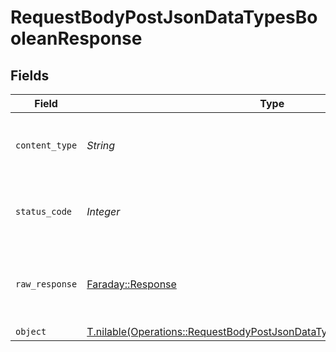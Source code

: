 # RequestBodyPostJsonDataTypesBooleanResponse


## Fields

| Field                                                                                                                                                | Type                                                                                                                                                 | Required                                                                                                                                             | Description                                                                                                                                          |
| ---------------------------------------------------------------------------------------------------------------------------------------------------- | ---------------------------------------------------------------------------------------------------------------------------------------------------- | ---------------------------------------------------------------------------------------------------------------------------------------------------- | ---------------------------------------------------------------------------------------------------------------------------------------------------- |
| `content_type`                                                                                                                                       | *String*                                                                                                                                             | :heavy_check_mark:                                                                                                                                   | HTTP response content type for this operation                                                                                                        |
| `status_code`                                                                                                                                        | *Integer*                                                                                                                                            | :heavy_check_mark:                                                                                                                                   | HTTP response status code for this operation                                                                                                         |
| `raw_response`                                                                                                                                       | [Faraday::Response](https://www.rubydoc.info/gems/faraday/Faraday/Response)                                                                          | :heavy_minus_sign:                                                                                                                                   | Raw HTTP response; suitable for custom response parsing                                                                                              |
| `object`                                                                                                                                             | [T.nilable(Operations::RequestBodyPostJsonDataTypesBooleanResponseBody)](../../models/operations/requestbodypostjsondatatypesbooleanresponsebody.md) | :heavy_minus_sign:                                                                                                                                   | OK                                                                                                                                                   |